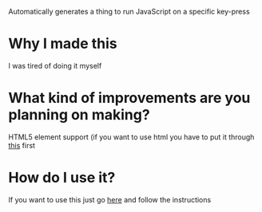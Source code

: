 <link rel="stylesheet" href="/RunJavaScriptOnKeyPress/assets/css/style.css?v=45e0bbafbd04e5eb3875e817bff9edf41552c081">
<p>Automatically generates a thing to run JavaScript on a specific key-press</p>

# Why I made this
<p>I was tired of doing it myself</p>

# What kind of improvements are you planning on making?
<p>HTML5 element support (if you want to use html you have to put it through <a href="https://www.urlencoder.org/">this</a> first</p>

# How do I use it?
<p>If you want to use this just go <a href="https://soaringgecko.github.io/RunJavaScriptOnKeyPress/Pages/">here</a> and follow the instructions</p>
